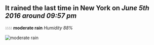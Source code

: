 ## It rained the last time in New York on *June 5th 2016 around 09:57 pm*
💧💧💧💧  **moderate rain** *Humidity 88%*

![moderate rain](http://openweathermap.org/img/w/10n.png)
